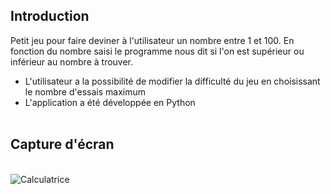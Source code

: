 ## Introduction
Petit jeu pour faire deviner à l'utilisateur un nombre entre 1 et 100. En fonction du nombre saisi le programme nous dit si l'on est supérieur ou inférieur au nombre à trouver.

- L'utilisateur a la possibilité de modifier la difficulté du jeu en choisissant le nombre d'essais maximum
- L'application a été développée en Python</br></br>

## Capture d'écran
</br><img src="https://i.imgur.com/ZR82l0h.jpeg" alt="Calculatrice"/>
